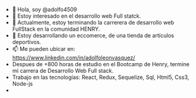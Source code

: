 - 👋 Hola, soy @adolfo4509
- 👀 Estoy interesado en el desarrollo web Full statck.
- 🌱 Actualmente, estoy terminando la carrerera de desarrollo web FullStack en la comunidad HENRY.
- 💞️ Estoy desarrollando un eccomerce, de una tienda de artículos deportivos.
- 📫 Me pueden ubicar en: https://www.linkedin.com/in/adolfoleonvasquez/ 
- Despues de +800 horas de estudio en el Bootcamp de Henry, termine mi carrera de Desarrollo Web Full stack.
- Trabajo en las tecnologías: React, Redux, Sequelize, Sql, Html5, Css3, Node-js
- 
